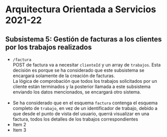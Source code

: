 # Arquitectura Orientada a Servicios 2021-22

## Subsistema 5: Gestión de facturas a los clientes por los trabajos realizados
- `/factura`<br /> 
POST de factura va a necesitar `clienteId` y un array de `trabajos`. Esta decisión es porque se ha considerado que este subsistema se encargará solamente de la creación de facturas.<br /> 
La lógica de comprobación que todos los trabajos solicitados por un cliente están terminados y la posterior llamada a este subsistema enviando los datos mencionados, se encargará otro sistema. <br /> <br/>
- Se ha considerado que en el esquema `factura` contenga el esquema completo de `trabajo`, en vez de un identificador de trabajo, debido a que desde el punto de vista del usuario, querrá visualizar en una factura, todos los detalles de los trabajos correspondientes
- Item 2
- Item 3

